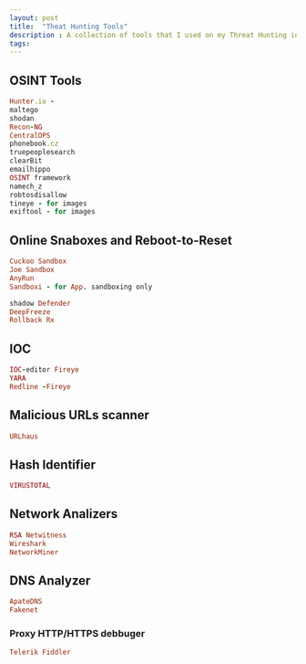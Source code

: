 ```yaml
---
layout: post
title:  "Theat Hunting Tools"
description : A collection of tools that I used on my Threat Hunting investigations .
tags: 
---
```



## OSINT Tools
```ruby
Hunter.io - 
maltego
shodan
Recon-NG
CentralOPS
phonebook.cz
truepeoplesearch
clearBit
emailhippo
OSINT framework
namech_z
robtosdisallow
tineye - for images
exiftool - for images
````
## Online Snaboxes and Reboot-to-Reset
```ruby
Cuckoo Sandbox
Joe Sandbox
AnyRun
Sandboxi - for App. sandboxing only
```

```ruby
shadow Defender
DeepFreeze
Rollback Rx
```
## IOC

```ruby
IOC-editor Fireye
YARA
Redline -Fireye
```
## Malicious URLs scanner

```ruby
URLhaus
```
## Hash Identifier

```ruby
VIRUSTOTAL
```

## Network Analizers

```ruby
RSA Netwitness
Wireshark
NetworkMiner
```

## DNS Analyzer
```ruby
ApateDNS
Fakenet
```

### Proxy HTTP/HTTPS debbuger
```ruby
Telerik Fiddler
```



